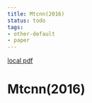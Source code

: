 ```yaml
---
title: Mtcnn(2016)
status: todo
tags:
- other-default
- paper
---
```


[local pdf](../../../pdfs/2016-mtcnn.pdf)

# Mtcnn(2016)
